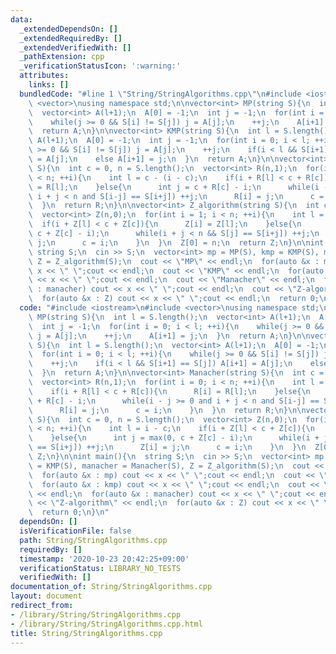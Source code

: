 ```yaml
---
data:
  _extendedDependsOn: []
  _extendedRequiredBy: []
  _extendedVerifiedWith: []
  _pathExtension: cpp
  _verificationStatusIcon: ':warning:'
  attributes:
    links: []
  bundledCode: "#line 1 \"String/StringAlgorithms.cpp\"\n#include <iostream>\n#include\
    \ <vector>\nusing namespace std;\n\nvector<int> MP(string S){\n  int l = S.length();\n\
    \  vector<int> A(l+1);\n  A[0] = -1;\n  int j = -1;\n  for(int i = 0; i < l; ++i){\n\
    \    while(j >= 0 && S[i] != S[j]) j = A[j];\n    ++j;\n    A[i+1] = j;\n  }\n\
    \  return A;\n}\n\nvector<int> KMP(string S){\n  int l = S.length();\n  vector<int>\
    \ A(l+1);\n  A[0] = -1;\n  int j = -1;\n  for(int i = 0; i < l; ++i){\n    while(j\
    \ >= 0 && S[i] != S[j]) j = A[j];\n    ++j;\n    if(i < l && S[i+1] == S[j]) A[i+1]\
    \ = A[j];\n    else A[i+1] = j;\n  }\n  return A;\n}\n\nvector<int> Manacher(string\
    \ S){\n  int c = 0, n = S.length();\n  vector<int> R(n,1);\n  for(int i = 0; i\
    \ < n; ++i){\n    int l = c - (i - c);\n    if(i + R[l] < c + R[c]){\n      R[i]\
    \ = R[l];\n    }else{\n      int j = c + R[c] - i;\n      while(i - j >= 0 and\
    \ i + j < n and S[i-j] == S[i+j]) ++j;\n      R[i] = j;\n      c = i;\n    }\n\
    \  }\n  return R;\n}\n\nvector<int> Z_algorithm(string S){\n  int c = 0, n = S.length();\n\
    \  vector<int> Z(n,0);\n  for(int i = 1; i < n; ++i){\n    int l = i - c;\n  \
    \  if(i + Z[l] < c + Z[c]){\n      Z[i] = Z[l];\n    }else{\n      int j = max(0,\
    \ c + Z[c] - i);\n      while(i + j < n && S[j] == S[i+j]) ++j;\n      Z[i] =\
    \ j;\n      c = i;\n    }\n  }\n  Z[0] = n;\n  return Z;\n}\n\nint main(){\n \
    \ string S;\n  cin >> S;\n  vector<int> mp = MP(S), kmp = KMP(S), manacher = Manacher(S),\
    \ Z = Z_algorithm(S);\n  cout << \"MP\" << endl;\n  for(auto &x : mp) cout <<\
    \ x << \" \";cout << endl;\n  cout << \"KMP\" << endl;\n  for(auto &x : kmp) cout\
    \ << x << \" \";cout << endl;\n  cout << \"Manacher\" << endl;\n  for(auto &x\
    \ : manacher) cout << x << \" \";cout << endl;\n  cout << \"Z-algorithm\" << endl;\n\
    \  for(auto &x : Z) cout << x << \" \";cout << endl;\n  return 0;\n}\n"
  code: "#include <iostream>\n#include <vector>\nusing namespace std;\n\nvector<int>\
    \ MP(string S){\n  int l = S.length();\n  vector<int> A(l+1);\n  A[0] = -1;\n\
    \  int j = -1;\n  for(int i = 0; i < l; ++i){\n    while(j >= 0 && S[i] != S[j])\
    \ j = A[j];\n    ++j;\n    A[i+1] = j;\n  }\n  return A;\n}\n\nvector<int> KMP(string\
    \ S){\n  int l = S.length();\n  vector<int> A(l+1);\n  A[0] = -1;\n  int j = -1;\n\
    \  for(int i = 0; i < l; ++i){\n    while(j >= 0 && S[i] != S[j]) j = A[j];\n\
    \    ++j;\n    if(i < l && S[i+1] == S[j]) A[i+1] = A[j];\n    else A[i+1] = j;\n\
    \  }\n  return A;\n}\n\nvector<int> Manacher(string S){\n  int c = 0, n = S.length();\n\
    \  vector<int> R(n,1);\n  for(int i = 0; i < n; ++i){\n    int l = c - (i - c);\n\
    \    if(i + R[l] < c + R[c]){\n      R[i] = R[l];\n    }else{\n      int j = c\
    \ + R[c] - i;\n      while(i - j >= 0 and i + j < n and S[i-j] == S[i+j]) ++j;\n\
    \      R[i] = j;\n      c = i;\n    }\n  }\n  return R;\n}\n\nvector<int> Z_algorithm(string\
    \ S){\n  int c = 0, n = S.length();\n  vector<int> Z(n,0);\n  for(int i = 1; i\
    \ < n; ++i){\n    int l = i - c;\n    if(i + Z[l] < c + Z[c]){\n      Z[i] = Z[l];\n\
    \    }else{\n      int j = max(0, c + Z[c] - i);\n      while(i + j < n && S[j]\
    \ == S[i+j]) ++j;\n      Z[i] = j;\n      c = i;\n    }\n  }\n  Z[0] = n;\n  return\
    \ Z;\n}\n\nint main(){\n  string S;\n  cin >> S;\n  vector<int> mp = MP(S), kmp\
    \ = KMP(S), manacher = Manacher(S), Z = Z_algorithm(S);\n  cout << \"MP\" << endl;\n\
    \  for(auto &x : mp) cout << x << \" \";cout << endl;\n  cout << \"KMP\" << endl;\n\
    \  for(auto &x : kmp) cout << x << \" \";cout << endl;\n  cout << \"Manacher\"\
    \ << endl;\n  for(auto &x : manacher) cout << x << \" \";cout << endl;\n  cout\
    \ << \"Z-algorithm\" << endl;\n  for(auto &x : Z) cout << x << \" \";cout << endl;\n\
    \  return 0;\n}\n"
  dependsOn: []
  isVerificationFile: false
  path: String/StringAlgorithms.cpp
  requiredBy: []
  timestamp: '2020-10-23 20:42:25+09:00'
  verificationStatus: LIBRARY_NO_TESTS
  verifiedWith: []
documentation_of: String/StringAlgorithms.cpp
layout: document
redirect_from:
- /library/String/StringAlgorithms.cpp
- /library/String/StringAlgorithms.cpp.html
title: String/StringAlgorithms.cpp
---
```

